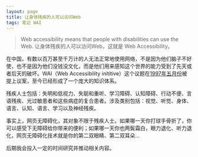 ```yaml
---
layout: page
title: 让身体残疾的人可以访问Web
tags: 笔记 WAI
---
```


> Web accessibility means that people with disabilities can use the Web.
> 让身体残疾的人可以访问Web，这就是 Web Accessibility。

在中国，有数以百万甚至千万计的人无法正常地使用网络，不是因为他们脑子不好使，也不是因为他们没钱没文化，而是他们用来感知这个世界的能力受到了先天或者后天的破坏。WAI（Web Accessibility inititive）这个议题在[1997年五月份](http://www.w3.org/WAI/history)被提上议案，至今已经形成了一个庞大的知识体系。

残疾人士包括：失明和低视力、失聪和重听、学习障碍、认知障碍、行动不便、言语残疾、光过敏患者和这些病症的复合患者。涉及类别包括：视觉、听觉、身体、语言、认知、语言、学习以及神经残疾。

事实上，网页无障碍化，其对象不限于残疾人士。如果哪一天你打球手骨折了，你可以感受下无障碍给你带来的便利；如果哪一天你也两鬓霜白，眼力退化、听力退化，网页无障碍化技术就是你的第二双眼睛、第二双耳朵...

后期我会投入一定的时间研究并推动相关内容。
